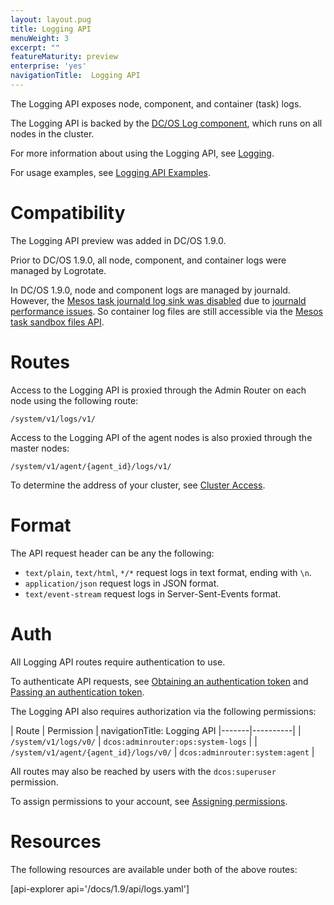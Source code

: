 ```yaml
---
layout: layout.pug
title: Logging API
menuWeight: 3
excerpt: ""
featureMaturity: preview
enterprise: 'yes'
navigationTitle:  Logging API
---
```


The Logging API exposes node, component, and container (task) logs.

The Logging API is backed by the [DC/OS Log component](/docs/1.9/overview/architecture/components/#dcos-log), which runs on all nodes in the cluster.

For more information about using the Logging API, see [Logging](/docs/1.9/monitoring/logging/).

For usage examples, see [Logging API Examples](/docs/1.9/monitoring/logging/logging-api-examples/).


# Compatibility

The Logging API preview was added in DC/OS 1.9.0.

Prior to DC/OS 1.9.0, all node, component, and container logs were managed by Logrotate.

In DC/OS 1.9.0, node and component logs are managed by journald. However, the [Mesos task journald log sink was disabled](https://github.com/dcos/dcos/pull/1269) due to [journald performance issues](https://github.com/systemd/systemd/issues/5102). So container log files are still accessible via the [Mesos task sandbox files API](http://mesos.apache.org/documentation/latest/sandbox/).


# Routes

Access to the Logging API is proxied through the Admin Router on each node using the following route:

```
/system/v1/logs/v1/
```

Access to the Logging API of the agent nodes is also proxied through the master nodes:

```
/system/v1/agent/{agent_id}/logs/v1/
```

To determine the address of your cluster, see [Cluster Access](/docs/1.9/api/access/).


# Format

The API request header can be any the following:

- `text/plain`, `text/html`, `*/*` request logs in text format, ending with `\n`.
- `application/json` request logs in JSON format.
- `text/event-stream` request logs in Server-Sent-Events format.


# Auth

All Logging API routes require authentication to use.

To authenticate API requests, see [Obtaining an authentication token](/docs/1.9/security/iam-api/#obtaining-an-authentication-token) and [Passing an authentication token](/docs/1.9/security/iam-api/#passing-an-authentication-token).

The Logging API also requires authorization via the following permissions:

| Route | Permission |
navigationTitle:  Logging API
|-------|----------|
| `/system/v1/logs/v0/` | `dcos:adminrouter:ops:system-logs` |
| `/system/v1/agent/{agent_id}/logs/v0/` | `dcos:adminrouter:system:agent` |

All routes may also be reached by users with the `dcos:superuser` permission.

To assign permissions to your account, see [Assigning permissions](/docs/1.9/security/perms-reference/).


# Resources

The following resources are available under both of the above routes:

[api-explorer api='/docs/1.9/api/logs.yaml']
